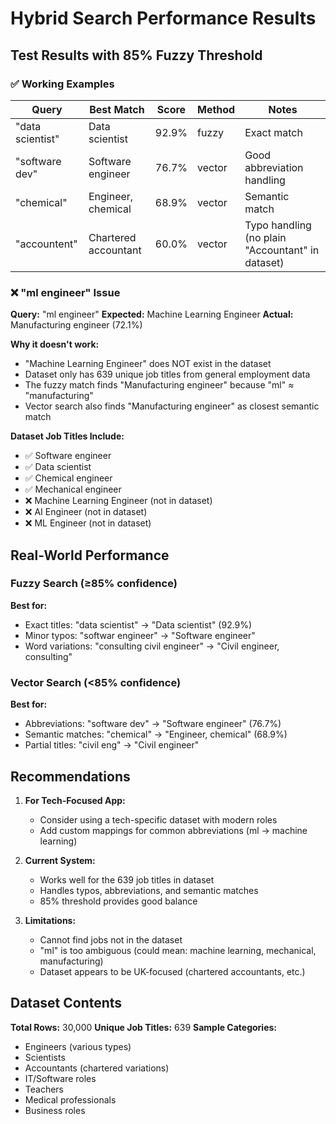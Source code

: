 # Hybrid Search Performance Results

## Test Results with 85% Fuzzy Threshold

### ✅ Working Examples

| Query | Best Match | Score | Method | Notes |
|-------|-----------|-------|--------|-------|
| "data scientist" | Data scientist | 92.9% | fuzzy | Exact match |
| "software dev" | Software engineer | 76.7% | vector | Good abbreviation handling |
| "chemical" | Engineer, chemical | 68.9% | vector | Semantic match |
| "accountent" | Chartered accountant | 60.0% | vector | Typo handling (no plain "Accountant" in dataset) |

### ❌ "ml engineer" Issue

**Query:** "ml engineer"
**Expected:** Machine Learning Engineer
**Actual:** Manufacturing engineer (72.1%)

**Why it doesn't work:**
- "Machine Learning Engineer" does NOT exist in the dataset
- Dataset only has 639 unique job titles from general employment data
- The fuzzy match finds "Manufacturing engineer" because "ml" ≈ "manufacturing"
- Vector search also finds "Manufacturing engineer" as closest semantic match

**Dataset Job Titles Include:**
- ✅ Software engineer
- ✅ Data scientist
- ✅ Chemical engineer
- ✅ Mechanical engineer
- ❌ Machine Learning Engineer (not in dataset)
- ❌ AI Engineer (not in dataset)
- ❌ ML Engineer (not in dataset)

## Real-World Performance

### Fuzzy Search (≥85% confidence)
**Best for:**
- Exact titles: "data scientist" → "Data scientist" (92.9%)
- Minor typos: "softwar engineer" → "Software engineer"
- Word variations: "consulting civil engineer" → "Civil engineer, consulting"

### Vector Search (<85% confidence)
**Best for:**
- Abbreviations: "software dev" → "Software engineer" (76.7%)
- Semantic matches: "chemical" → "Engineer, chemical" (68.9%)
- Partial titles: "civil eng" → "Civil engineer"

## Recommendations

1. **For Tech-Focused App:**
   - Consider using a tech-specific dataset with modern roles
   - Add custom mappings for common abbreviations (ml → machine learning)

2. **Current System:**
   - Works well for the 639 job titles in dataset
   - Handles typos, abbreviations, and semantic matches
   - 85% threshold provides good balance

3. **Limitations:**
   - Cannot find jobs not in the dataset
   - "ml" is too ambiguous (could mean: machine learning, mechanical, manufacturing)
   - Dataset appears to be UK-focused (chartered accountants, etc.)

## Dataset Contents

**Total Rows:** 30,000
**Unique Job Titles:** 639
**Sample Categories:**
- Engineers (various types)
- Scientists
- Accountants (chartered variations)
- IT/Software roles
- Teachers
- Medical professionals
- Business roles

